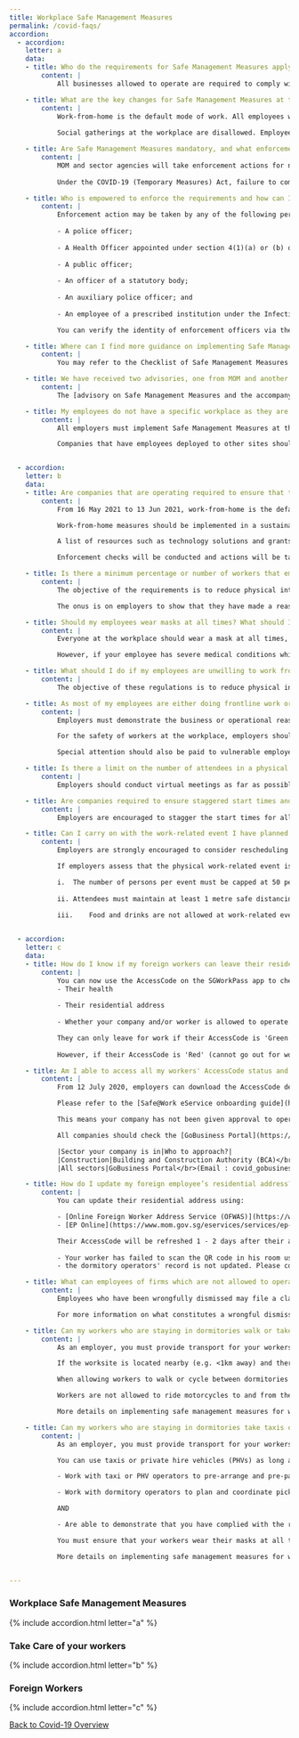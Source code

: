 ```yaml
---
title: Workplace Safe Management Measures
permalink: /covid-faqs/
accordion:
  - accordion:
    letter: a
    data:
    - title: Who do the requirements for Safe Management Measures apply to?
        content: |
            All businesses allowed to operate are required to comply with the Safe Management Measures (SMMs) for workplaces as well as the SMMs for their sector/activity. 

    - title: What are the key changes for Safe Management Measures at the workplace that will take effect from 16 May 2021 to 13 June 2021?
        content: |
            Work-from-home is the default mode of work. All employees whose functions can be performed remotely must work from home. Employers must provide the necessary facilities and direct their employees to work from home wherever possible. Employees who are unable to work from home, for reasons due to the nature of their work (e.g. their work can only be done with equipment that is confined to the workplace) can continue working on-site.
            
            Social gatherings at the workplace are disallowed. Employees should have their meal breaks at the workplace individually.

    - title: Are Safe Management Measures mandatory, and what enforcement actions will MOM take against businesses that do not implement it?
        content: |
            MOM and sector agencies will take enforcement actions for non-compliance of Safe Management Measures. For workplaces that severely lack Safe Management Measures, MOM will direct employers to stop operations at the workplace. Employers will have to take steps to ensure that Safe Management Measures are in place before operations can resume.
            
            Under the COVID-19 (Temporary Measures) Act, failure to comply with Safe Management Measures is punishable with a fine of up to $10,000 or imprisonment of up to 6 months, or both. Repeated non-compliance is punishable with a fine of up to $20,000 or imprisonment of up to 12 months, or both.

    - title: Who is empowered to enforce the requirements and how can I verify the identity of enforcement officers inspecting my workplace?
        content: |
            Enforcement action may be taken by any of the following persons under the COVID-19 (Temporary Measures) Act:
            
            - A police officer;
            
            - A Health Officer appointed under section 4(1)(a) or (b) of the Infectious Diseases Act;
            
            - A public officer;
            
            - An officer of a statutory body;
            
            - An auxiliary police officer; and
            
            - An employee of a prescribed institution under the Infectious Diseases Act.

            You can verify the identity of enforcement officers via their authority cards or their public service identification cards.

    - title: Where can I find more guidance on implementing Safe Management Measures in the workplace?
        content: |
            You may refer to the Checklist of Safe Management Measures at the Workplace for Resumption of Business Activities [here](https://www.mom.gov.sg/-/media/mom/documents/covid-19/annex-b-checklist-of-safe-management-measures.pdf){:target="_blank"}, for an overview of the requirements that must be fulfilled prior to resuming business activities at the workplace. For more information, please refer [here](https://www.mom.gov.sg/covid-19/frequently-asked-questions/safe-management-measures){:target="_blank"}.

    - title: We have received two advisories, one from MOM and another from the sector agency. Which one do we follow?  
        content: |
            The [advisory on Safe Management Measures and the accompanying checklist](https://www.mom.gov.sg/covid-19/requirements-for-safe-management-measures){:target="_blank"} issued by MOM are for workplaces in general. Where there may be sector-specific considerations, companies should also refer to the sector-specific advisories issued. All businesses are required to comply with the Safe Management Measures (SMMs) for workplaces issued by MOM as well as the SMMs for their sector/activity. 

    - title: My employees do not have a specific workplace as they are deployed to client’s site to provide goods and services. How can I implement Safe Management Measures?
        content: |
            All employers must implement Safe Management Measures at their workplaces for all employees and contractors. 

            Companies that have employees deployed to other sites should also ensure that their employees comply with the Safe Management Measures put in place at these sites. In fact, some of the Safe Management Measures can be implemented by employers regardless of where employees are deployed, such as health monitoring.   


  - accordion:
    letter: b
    data:
    - title: Are companies that are operating required to ensure that their employees work from home?
        content: |
            From 16 May 2021 to 13 Jun 2021, work-from-home is the default mode of work and employers must provide the necessary facilities and direct their employees to work from home wherever possible.

            Work-from-home measures should be implemented in a sustainable manner that enables employees to maintain work-life harmony while continuing to meet business needs. The [tripartite advisory on mental well-being at workplaces](https://www.mom.gov.sg/covid-19/tripartite-advisory-on-mental-well-being-at-workplaces){:target="_blank"} sets out practical guidance on measures that employers can adopt to support their employees’ mental well-being. 

            A list of resources such as technology solutions and grants available to assist companies is available [here](https://www.mom.gov.sg/-/media/mom/documents/covid-19/annex-a-resources-to-assist-companies.pdf){:target="_blank"}.

            Enforcement checks will be conducted and actions will be taken against businesses for non-compliance. 

    - title: Is there a minimum percentage or number of workers that employers must place on work-from-home arrangements?
        content: |
            The objective of the requirements is to reduce physical interactions in the workplace in order to minimise spread of COVID-19. Employers should focus on providing the facilities necessary and directing every worker to work from home, as far as reasonably practicable. The proportion of employees that can do so will vary in different workplaces and sectors due to differing operational requirements. 

            The onus is on employers to show that they have made a reasonable effort to facilitate working from home, including reviewing and transforming business processes through technology to support remote working e.g. e-payment, e-invoicing, e-signatures. 

    - title: Should my employees wear masks at all times? What should I do if my employee has a medical condition?
        content: |
            Everyone at the workplace should wear a mask at all times, except when eating, drinking, consuming medication or engaging in strenuous physical exercise. 

            However, if your employee has severe medical conditions which do not make it possible to wear a mask, they can wear a face shield in lieu of a mask. 

    - title: What should I do if my employees are unwilling to work from home because their home is not conducive for work?
        content: |
            The objective of these regulations is to reduce physical interactions in order to prevent spread of COVID-19. Employers can consider different ways to implement working arrangements that comply with the Safe Management Measures for the workplace, while taking business and employee preferences into account.

    - title: As most of my employees are either doing frontline work or fieldwork operations, it is not feasible for me to rearrange the work such that they can work-from-home. Will I be penalised for not providing such work arrangements?
        content: |
            Employers must demonstrate the business or operational reasons why the workers working at the workplace are unable to work-from-home despite review and redesign of work processes. Inspectors will assess the efforts put in by companies to implement work-from-home arrangements based on the practicality of whether the workers can work-from-home given the nature of the job.

            For the safety of workers at the workplace, employers should put in place other Safe Management Measures at the workplace (e.g. ensuring safe distancing, ensuring use of SafeEntry, etc.) to provide a safe working environment and minimize risk of further outbreaks. 

            Special attention should also be paid to vulnerable employees (e.g. persons who are aged 60 and above, and patients who are immunocompromised or have concurrent medical conditions) to enable them to work-from-home. Employers are encouraged to enable these employees to work-from-home, allow them to travel to/from work at off-peak timings, temporarily redeploy them to another role within the company, or take other appropriate measures to reduce their exposure to infection risk.

    - title: Is there a limit on the number of attendees in a physical meeting?
        content: |
            Employers should conduct virtual meetings as far as possible. Where physical meetings are assessed to be necessary, they are subject to a cap of 50 physical attendees and there must be 1m safe distancing between all individuals. Attendees must be masked.

    - title: Are companies required to ensure staggered start times and implement flexible workplace hours for employees at the workplace?
        content: |
            Employers are encouraged to stagger the start times for all employees who are unable to work from home (due to the nature of their work, or their work can only be done with equipment that is confined to the workplace) such that at least half of all employees arrive at the workplace at or after 10am, as far as possible. This would enable more employees to avoid peak-hour travel, especially if employees require the use of public transport. Timings of lunch and other breaks should also be staggered accordingly.

    - title: Can I carry on with the work-related event I have planned between 16 May and 13 June, given the tighter measures that were announced for this period? 
        content: |
            Employers are strongly encouraged to consider rescheduling or convert to virtual those work-related events that are not critical, in view of the recent trends in community transmission of COVID-19. 

            If employers assess that the physical work-related event is critical, they may proceed with strict implementation of SMM.  

            i.	The number of persons per event must be capped at 50 persons to limit the risk of exposure to infection.
            
            ii.	Attendees must maintain at least 1 metre safe distancing between individual attendees, as per the requirement at the workplace.
            
            iii.	Food and drinks are not allowed at work-related events.


  - accordion:
    letter: c
    data:
    - title: How do I know if my foreign workers can leave their residence for work?
        content: |
            You can now use the AccessCode on the SGWorkPass app to check if your foreign employees can leave their residence (dormitory or non-dormitory housing) for work. The status of your employees' AccessCode takes into account 3 broad parameters:
            - Their health
            
            - Their residential address
            
            - Whether your company and/or worker is allowed to operate

            They can only leave for work if their AccessCode is 'Green' (can go out for work).
            
            However, if their AccessCode is 'Red' (cannot go out for work), they are not allowed to leave for work.

    - title: Am I able to access all my workers' AccessCode status and details, instead of checking individually using the SGWorkPass?
        content: |
            From 12 July 2020, employers can download the AccessCode details of their workers from a new [Safe@Work eService](https://www.mom.gov.sg/eservices/services/safe-work){:target="_blank"}. For a start, AccessCode statuses of workers who hold a Work Permit or S Pass will be available. 

            Please refer to the [Safe@Work eService onboarding guide](https://www.mom.gov.sg/-/media/mom/documents/safety-health/user-guides/safe-work/user-guide-safe-work.pdf?la=en&hash=58E40C481AF9D908461569E56A92AD6D){:target="_blank"} for more information.

            This means your company has not been given approval to operate, and/or your workers are not allowed to start work.

            All companies should check the [GoBusiness Portal](https://www.gobusiness.gov.sg/covid/){:target="_blank"} to find out if they are allowed to operate. Please approach your respective lead agencies for assistance:

            |Sector your company is in|Who to approach?|
            |Construction|Building and Construction Authority (BCA)</br>If your worker's AccessCode details show 'No approval to start work', it could be because:</br>•	Your company has not submitted project or workers to BCA for approval</br>•	Your company has obtained BCA's approval, but:</br>•	Your project did not include the worker in the submission for approval</br>•	There is missing/wrong worker's information in the submission (e.g. wrong FIN/UEN or FIN entered is not under the employment of the UEN entered)</br>For the above scenario, please submit/resubmit an application for construction/supply works at BCA's website. Please refer to the links below the application process:</br>[English version](https://file.go.gov.sg/bca-restart-navigator.pdf){:target="_blank"}</br>[Chinese version](https://file.go.gov.sg/bca-restart-navigator-chi.pdf){:target="_blank"}</br>If none of the above reasons apply to you, please contact BCA at bca_safeworkforce@bca.gov.sg for assistance.|
            |All sectors|GoBusiness Portal</br>(Email : covid_gobusiness@mti.gov.sg)|

    - title: How do I update my foreign employee’s residential address?
        content: |
            You can update their residential address using: 

            - [Online Foreign Worker Address Service (OFWAS)](https://www.mom.gov.sg/eservices/services/ofwas){:target="_blank"} for Work Permit holders
            - [EP Online](https://www.mom.gov.sg/eservices/services/ep-online){:target="_blank"} for Employment Pass and S Pass holders 

            Their AccessCode will be refreshed 1 - 2 days after their addresses are updated in OFWAS or EP Online. If their AccessCode is not refreshed, it may mean:
            
            - Your worker has failed to scan the QR code in his room using the FWMOMCare App; or
            - the dormitory operators' record is not updated. Please contact the dormitory operator to rectify this.

    - title: What can employees of firms which are not allowed to operate do, if they are told to leave the company due to refusal to report to work?  
        content: |
            Employees who have been wrongfully dismissed may file a claim against the wrongful dismissal or make a phone advisory appointment with the Tripartite Alliance for Dispute Management (TADM) at [https://www.tal.sg/tadm/eServices](https://www.tal.sg/tadm/eServices){:target="_blank"}. 

            For more information on what constitutes a wrongful dismissal, please refer to the [Tripartite Guidelines on Wrongful Dismissal](https://www.mom.gov.sg/employment-practices/termination-of-employment/unfair-dismissal#what-is-a-wrongful-dismissal){:target="_blank"}. 

    - title: Can my workers who are staying in dormitories walk or take their own personal transport (e.g. bicycle, motorcycles) to and from their worksites?
        content: |
            As an employer, you must provide transport for your workers to and from their worksites.

            If the worksite is located nearby (e.g. <1km away) and there are no community areas en-route, you can allow your worker to walk or cycle.

            When allowing workers to walk or cycle between dormitories and worksites, you must demonstrate that you have complied with the relevant safe management measures upon request by enforcement officers. You must ensure that your workers wear their masks at all times, and that they only travel to and from their worksites with no stops in between.

            Workers are not allowed to ride motorcycles to and from their worksites under any circumstances.

            More details on implementing safe management measures for workers on employer-provided transportation can be found [here](https://www.mom.gov.sg/covid-19/advisory-on-safe-management-measures-for-workers-on-transportation){:target="_blank"}.

    - title: Can my workers who are staying in dormitories take taxis or private hire vehicles (e.g. Grab, GoJek) to and from their worksites?
        content: |
            As an employer, you must provide transport for your workers to and from their worksites.

            You can use taxis or private hire vehicles (PHVs) as long as you:

            - Work with taxi or PHV operators to pre-arrange and pre-pay for such vehicles to ferry the workers to ensure availability of vehicles and reduce physical interactions between drivers and workers.

            - Work with dormitory operators to plan and coordinate pick-up times so as to reduce congestion.

            AND

            - Are able to demonstrate that you have complied with the relevant safe management measures upon request.

            You must ensure that your workers wear their masks at all times, check in using SafeEntry, and that they go directly to and from their worksites with no stops in between.

            More details on implementing safe management measures for workers on employer-provided transportation can be found [here](https://www.mom.gov.sg/covid-19/advisory-on-safe-management-measures-for-workers-on-transportation){:target="_blank"}.


---
```


### Workplace Safe Management Measures

{% include accordion.html letter="a" %}

### Take Care of your workers

{% include accordion.html letter="b" %}

### Foreign Workers 

{% include accordion.html letter="c" %}

[Back to Covid-19 Overview](/covid/)
